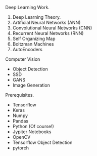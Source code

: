 Deep Learning Work. 

1. Deep Learning Theory. 
2. Artificial Neural Networks (ANN)
3. Convolutional Neural Networks (CNN)
4. Recurrent Neural Networks (RNN)
5. Self Organizing Map
6. Boltzman Machines
7. AutoEncoders

Computer Vision
- Object Detection
- SSD
- GANS
- Image Generation



Prerequisites. 
- Tensorflow
- Keras
- Numpy 
- Pandas
- Python (Of course!)
- Jypiter Notebooks
- OpenCV
- Tensorflow Object Detection
- pytorch

